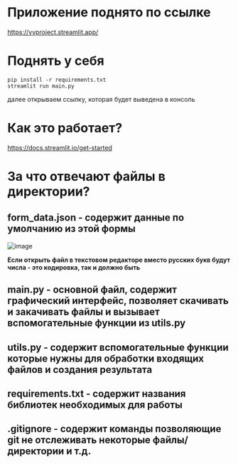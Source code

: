 # Приложение поднято по ссылке

https://vvproject.streamlit.app/

# Поднять у себя

```
pip install -r requirements.txt
streamlit run main.py
```

далее открываем ссылку, которая будет выведена в консоль

# Как это работает?

https://docs.streamlit.io/get-started

# За что отвечают файлы в директории?

## form_data.json - содержит данные по умолчанию из этой формы

![image](https://github.com/MagicKisa/vvproject/assets/105859497/eae82ffd-4b72-4b28-bd25-5e5ed5633ef1)

**Если открыть файл в текстовом редакторе вместо русских букв будут числа - это кодировка, так и должно быть**

## main.py - основной файл, содержит графический интерфейс, позволяет скачивать и закачивать файлы и вызывает вспомогательные функции из utils.py

## utils.py - содержит вспомогательные функции которые нужны для обработки входящих файлов и создания результата

## requirements.txt - содержит названия библиотек необходимых для работы

## .gitignore - содержит команды позволяющие git не отслеживать некоторые файлы/директории и т.д.


